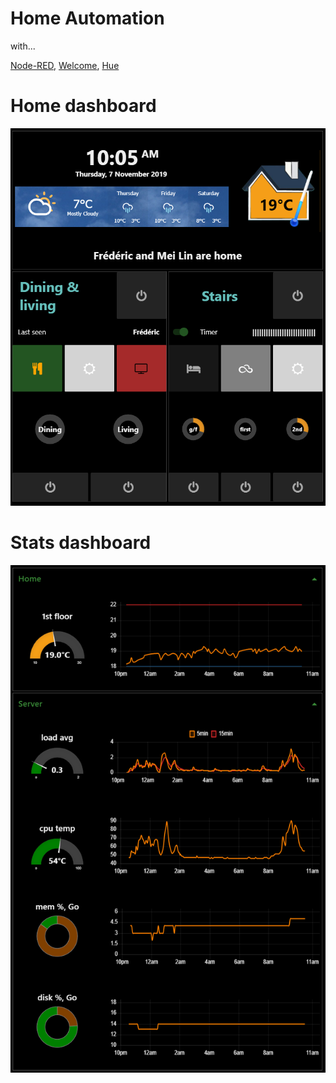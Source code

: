 # Home Automation

with...

[Node-RED](https://nodered.org/), 
[Welcome](https://www.netatmo.com/en-eu/security/cam-indoor), 
[Hue](https://www2.meethue.com)

# Home dashboard
![Home](static/img/home.PNG?raw=true "Home")

# Stats dashboard
![Stats](static/img/stats.PNG?raw=true "Stats")

